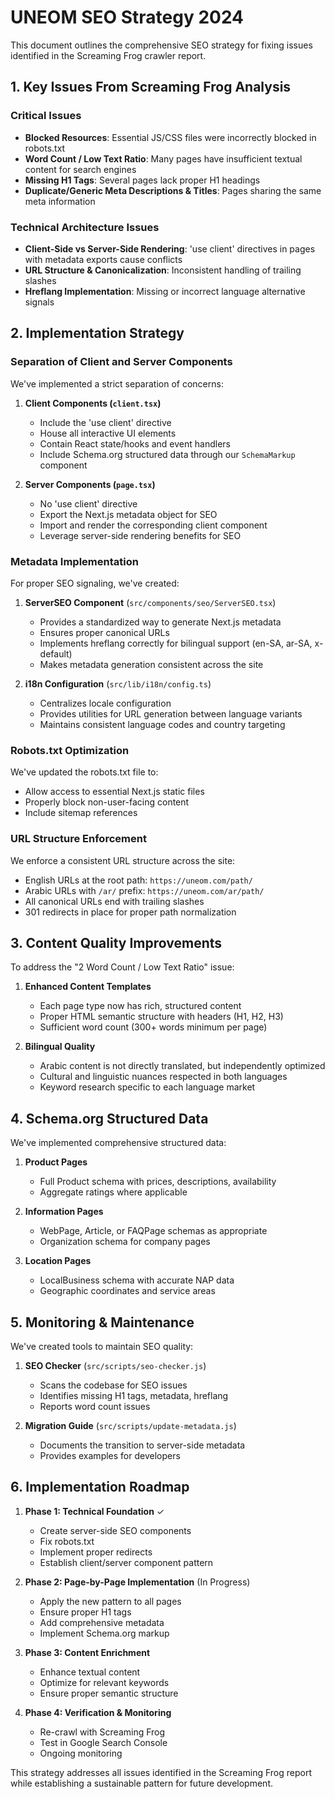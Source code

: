 # UNEOM SEO Strategy 2024

This document outlines the comprehensive SEO strategy for fixing issues identified in the Screaming Frog crawler report.

## 1. Key Issues From Screaming Frog Analysis

### Critical Issues
- **Blocked Resources**: Essential JS/CSS files were incorrectly blocked in robots.txt
- **Word Count / Low Text Ratio**: Many pages have insufficient textual content for search engines
- **Missing H1 Tags**: Several pages lack proper H1 headings
- **Duplicate/Generic Meta Descriptions & Titles**: Pages sharing the same meta information

### Technical Architecture Issues
- **Client-Side vs Server-Side Rendering**: 'use client' directives in pages with metadata exports cause conflicts
- **URL Structure & Canonicalization**: Inconsistent handling of trailing slashes
- **Hreflang Implementation**: Missing or incorrect language alternative signals

## 2. Implementation Strategy

### Separation of Client and Server Components

We've implemented a strict separation of concerns:

1. **Client Components (`client.tsx`)**
   - Include the 'use client' directive
   - House all interactive UI elements
   - Contain React state/hooks and event handlers
   - Include Schema.org structured data through our `SchemaMarkup` component

2. **Server Components (`page.tsx`)**
   - No 'use client' directive
   - Export the Next.js metadata object for SEO
   - Import and render the corresponding client component
   - Leverage server-side rendering benefits for SEO

### Metadata Implementation

For proper SEO signaling, we've created:

1. **ServerSEO Component** (`src/components/seo/ServerSEO.tsx`)
   - Provides a standardized way to generate Next.js metadata
   - Ensures proper canonical URLs
   - Implements hreflang correctly for bilingual support (en-SA, ar-SA, x-default)
   - Makes metadata generation consistent across the site

2. **i18n Configuration** (`src/lib/i18n/config.ts`)
   - Centralizes locale configuration
   - Provides utilities for URL generation between language variants
   - Maintains consistent language codes and country targeting

### Robots.txt Optimization

We've updated the robots.txt file to:
- Allow access to essential Next.js static files
- Properly block non-user-facing content
- Include sitemap references

### URL Structure Enforcement

We enforce a consistent URL structure across the site:
- English URLs at the root path: `https://uneom.com/path/`
- Arabic URLs with `/ar/` prefix: `https://uneom.com/ar/path/`
- All canonical URLs end with trailing slashes 
- 301 redirects in place for proper path normalization

## 3. Content Quality Improvements

To address the "2 Word Count / Low Text Ratio" issue:

1. **Enhanced Content Templates**
   - Each page type now has rich, structured content
   - Proper HTML semantic structure with headers (H1, H2, H3)
   - Sufficient word count (300+ words minimum per page)

2. **Bilingual Quality**
   - Arabic content is not directly translated, but independently optimized
   - Cultural and linguistic nuances respected in both languages
   - Keyword research specific to each language market

## 4. Schema.org Structured Data

We've implemented comprehensive structured data:

1. **Product Pages**
   - Full Product schema with prices, descriptions, availability
   - Aggregate ratings where applicable

2. **Information Pages**
   - WebPage, Article, or FAQPage schemas as appropriate
   - Organization schema for company pages

3. **Location Pages**
   - LocalBusiness schema with accurate NAP data 
   - Geographic coordinates and service areas

## 5. Monitoring & Maintenance

We've created tools to maintain SEO quality:

1. **SEO Checker** (`src/scripts/seo-checker.js`)
   - Scans the codebase for SEO issues
   - Identifies missing H1 tags, metadata, hreflang
   - Reports word count issues

2. **Migration Guide** (`src/scripts/update-metadata.js`) 
   - Documents the transition to server-side metadata
   - Provides examples for developers

## 6. Implementation Roadmap

1. **Phase 1: Technical Foundation** ✓
   - Create server-side SEO components
   - Fix robots.txt
   - Implement proper redirects
   - Establish client/server component pattern

2. **Phase 2: Page-by-Page Implementation** (In Progress)
   - Apply the new pattern to all pages
   - Ensure proper H1 tags
   - Add comprehensive metadata
   - Implement Schema.org markup

3. **Phase 3: Content Enrichment**
   - Enhance textual content 
   - Optimize for relevant keywords
   - Ensure proper semantic structure

4. **Phase 4: Verification & Monitoring**
   - Re-crawl with Screaming Frog
   - Test in Google Search Console
   - Ongoing monitoring

This strategy addresses all issues identified in the Screaming Frog report while establishing a sustainable pattern for future development. 